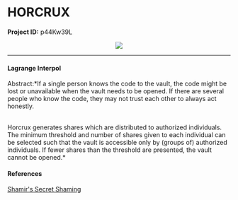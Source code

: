 # HORCRUX

**Project ID:**  p44Kw39L

<p align="center">
  <img src="https://t3.ftcdn.net/jpg/05/73/34/98/360_F_573349812_dj1N9emHV1Bg8gNWOJ4bR83EGFjtkh4q.jpg">
</p>

--------------------------------------------------------------------

#### Lagrange Interpol
Abstract:*If a single person knows the code to the vault, the code might be lost or unavailable when the vault needs to be opened. If there are several people who know the code, they may not trust each other to always act honestly.<br><br>

Horcrux generates shares which are distributed to authorized individuals. The minimum threshold and number of shares given to each individual can be selected such that the vault is accessible only by (groups of) authorized individuals. If fewer shares than the threshold are presented, the vault cannot be opened.*

#### References
[Shamir's Secret Shaming](https://en.wikipedia.org/wiki/Shamir%27s_secret_sharing)